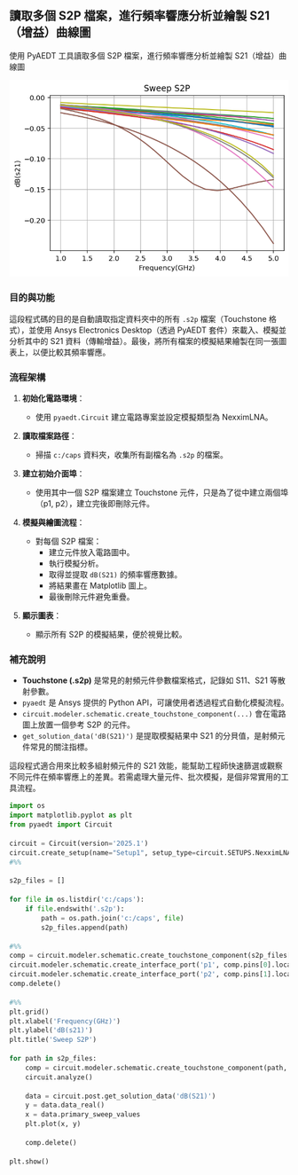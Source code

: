 讀取多個 S2P 檔案，進行頻率響應分析並繪製 S21（增益）曲線圖
---

使用 PyAEDT 工具讀取多個 S2P 檔案，進行頻率響應分析並繪製 S21（增益）曲線圖

![2025-04-22_09-48-28](/assets/2025-04-22_09-48-28.png)

### 目的與功能
這段程式碼的目的是自動讀取指定資料夾中的所有 `.s2p` 檔案（Touchstone 格式），並使用 Ansys Electronics Desktop（透過 PyAEDT 套件）來載入、模擬並分析其中的 S21 資料（傳輸增益）。最後，將所有檔案的模擬結果繪製在同一張圖表上，以便比較其頻率響應。



### 流程架構

1. **初始化電路環境**：
   - 使用 `pyaedt.Circuit` 建立電路專案並設定模擬類型為 NexximLNA。

2. **讀取檔案路徑**：
   - 掃描 `c:/caps` 資料夾，收集所有副檔名為 `.s2p` 的檔案。

3. **建立初始介面埠**：
   - 使用其中一個 S2P 檔案建立 Touchstone 元件，只是為了從中建立兩個埠（p1, p2），建立完後即刪除元件。

4. **模擬與繪圖流程**：
   - 對每個 S2P 檔案：
     - 建立元件放入電路圖中。
     - 執行模擬分析。
     - 取得並提取 `dB(S21)` 的頻率響應數據。
     - 將結果畫在 Matplotlib 圖上。
     - 最後刪除元件避免重疊。

5. **顯示圖表**：
   - 顯示所有 S2P 的模擬結果，便於視覺比較。


### 補充說明

- **Touchstone (.s2p)** 是常見的射頻元件參數檔案格式，記錄如 S11、S21 等散射參數。
- `pyaedt` 是 Ansys 提供的 Python API，可讓使用者透過程式自動化模擬流程。
- `circuit.modeler.schematic.create_touchstone_component(...)` 會在電路圖上放置一個參考 S2P 的元件。
- `get_solution_data('dB(S21)')` 是提取模擬結果中 S21 的分貝值，是射頻元件常見的關注指標。

這段程式適合用來比較多組射頻元件的 S21 效能，能幫助工程師快速篩選或觀察不同元件在頻率響應上的差異。若需處理大量元件、批次模擬，是個非常實用的工具流程。

```python
import os
import matplotlib.pyplot as plt
from pyaedt import Circuit

circuit = Circuit(version='2025.1')
circuit.create_setup(name="Setup1", setup_type=circuit.SETUPS.NexximLNA)
#%%

s2p_files = []

for file in os.listdir('c:/caps'):    
    if file.endswith('.s2p'):
        path = os.path.join('c:/caps', file)
        s2p_files.append(path)

#%%
comp = circuit.modeler.schematic.create_touchstone_component(s2p_files[0], (0,0))
circuit.modeler.schematic.create_interface_port('p1', comp.pins[0].location)
circuit.modeler.schematic.create_interface_port('p2', comp.pins[1].location)
comp.delete()

#%%
plt.grid()
plt.xlabel('Frequency(GHz)')
plt.ylabel('dB(s21)')
plt.title('Sweep S2P')

for path in s2p_files:
    comp = circuit.modeler.schematic.create_touchstone_component(path, (0,0))    
    circuit.analyze()
    
    data = circuit.post.get_solution_data('dB(S21)')
    y = data.data_real()
    x = data.primary_sweep_values
    plt.plot(x, y)
    
    comp.delete()

plt.show()
```